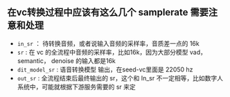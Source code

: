 ## 在vc转换过程中应该有这么几个 samplerate 需要注意和处理

- `in_sr` ： 待转换音频，或者说输入音频的采样率，音质差一点的 16k
- `sr` : 在 vc 的全流程中音频的采样率，比如16k，因为大部分模型 vad，semantic， denoise 的输入都是16k
- `dit_model_sr` : 语音转换模型 输出，在seed-vc里面是 22050 hz
- `out_sr` : 全流程结束后最终输出的 sr，这个和 In_sr 不一定相等，比如数字人系统中，可能就根据下游服务需要的 sr 来定
